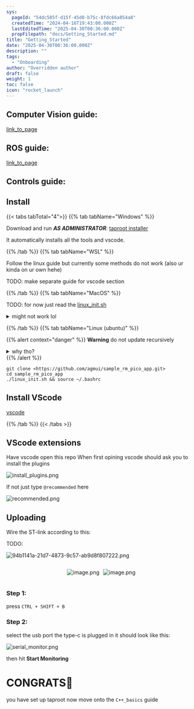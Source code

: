 ```yaml
---
sys:
  pageId: "54dc585f-d15f-45d0-b75c-8fdc66a854a8"
  createdTime: "2024-04-16T19:43:00.000Z"
  lastEditedTime: "2025-04-30T00:36:00.000Z"
  propFilepath: "docs/Getting_Started.md"
title: "Getting_Started"
date: "2025-04-30T00:36:00.000Z"
description: ""
tags:
  - "Onboarding"
author: "Overridden author"
draft: false
weight: 1
toc: false
icon: "rocket_launch"
---
```


## Computer Vision guide:

[link_to_page](86d45bc0-388b-4d26-8848-44f255f73d0e)

## ROS guide:

[link_to_page](3c76c1de-ec8f-46d6-8b0a-294005edc2d5)

## Controls guide:

## Install

{{< tabs tabTotal="4">}}
{{% tab tabName="Windows" %}}

Download and run _**AS ADMINISTRATOR**_: [taproot installer](https://github.com/Thornbots/TeachingFreshies/releases/tag/1.0)

It automatically installs all the tools and vscode.

{{% /tab %}}
{{% tab tabName="WSL" %}}

Follow the linux guide but currently some methods do not work (also ur kinda on ur own hehe)

TODO: make separate guide for vscode section

{{% /tab %}}
{{% tab tabName="MacOS" %}}

TODO: for now just read the [linux_init.sh](https://github.com/agmui/sample_rm_pico_app/blob/main/linux_init.sh)

<details>
<summary>might not work lol</summary>

`brew install libusb pkg-config`

Next install: [vscode](https://code.visualstudio.com/Download)

</details>

{{% /tab %}}
{{% tab tabName="Linux (ubuntu)" %}}

{{% alert context="danger" %}}
**Warning** do not update recursively
<details>
<summary>why tho?</summary>
There are some submodules that may go on for a while (like tinyusb) and I highly
recommend you don't need to get them.
If you want to see what submodules I update just look in `linux_init.sh`
</details>
{{% /alert %}}

```shell
git clone <https://github.com/agmui/sample_rm_pico_app.git>
cd sample_rm_pico_app
./linux_init.sh && source ~/.bashrc
```

## Install VScode

[vscode](https://code.visualstudio.com/Download)

{{% /tab %}}
{{< /tabs >}}

## VScode extensions

Have vscode open this repo
When first opining vscode should ask you to install the plugins

![install_plugins.png](https://prod-files-secure.s3.us-west-2.amazonaws.com/d518164a-d88e-44d1-a4ee-3adb3bd8bce0/89bd30f0-1825-4e77-867b-0a41ce370880/install_plugins.png?X-Amz-Algorithm=AWS4-HMAC-SHA256&X-Amz-Content-Sha256=UNSIGNED-PAYLOAD&X-Amz-Credential=ASIAZI2LB466Z57IHI77%2F20250727%2Fus-west-2%2Fs3%2Faws4_request&X-Amz-Date=20250727T140745Z&X-Amz-Expires=3600&X-Amz-Security-Token=IQoJb3JpZ2luX2VjEEoaCXVzLXdlc3QtMiJHMEUCIQCLuqRNEAybSJffqMo09UbgpFzxpFW%2Fg5XXYBuGRpTfmgIgGFKZU8%2BE%2BchYmyHYBunBSxEkRMJd8wIKe1tRJMEdaa8q%2FwMIcxAAGgw2Mzc0MjMxODM4MDUiDLBU5pevVJ%2Fi6oEzKyrcA5UteNIUn715HyBBfHMYHiRq13NSnrLyYvStxL%2FiTgyM%2FkkwOCSs%2BdYZztSP%2F8Hru3iqTJNslpG5l1av%2Bn02Zwl5hV%2Fub1t4LS%2B%2B%2Bf%2FSo0lGHCO2Josjxy2daj80Q3C72qMCdrj%2FsLoVVBHOSpgFydRFXSljFcjB18LFCc28ZPX3IRu8hgDygP8dRLcBLpHzhALMgKDLvkQI%2Bmi8lVY6rioCZ55uElcLtsFPB%2Ft1AhPVI7%2FtKzHW4RzPBERZk6j1zcem7paBJxWB%2Fjw7KmtVKfn8U0JRK51h95WpMFv8x0o9Y7DntzlKpyZd5qTQlrBtPMqIq3tQMUk7LDNgud29BTaCqew2yW%2BP2oHdG02pF6WYBxP4tmrKolA7J4GF2hv9A2qDqOOwJ2wldItTvgZnjqEvu%2BzA5i0bOM9pVZ6mTLwlCJDjvzz6s2X2vQOLC3hUvkNXxAacfQJXgJprZM4aOJTySTlHP2PB6nCvZr5s0QOuTsPaxJuDXi8XLK6zRu9cc%2Fz3rcqOcWef6sU1SY7EIKlAnrWrplpX6pq5Yiv1aNMufC6bGT%2FVelVRl2QiDeYc41RrOo5lq25DaAUmKHOqiLuTokx%2B4RIi5wJkBcUM7aYvULZwUoEnJ1e2EW8nMJLgl8QGOqUBjtPvedbOHcYjL1ZW4D0hjtuO5lrdIxxmZni5jQ3C9t%2BABiV6U0FiaQxI0i1n7VYV1BJneBX7Em%2FMYQifsZt9tCRHNcKyDEt%2FdvebQ%2B6v%2BRfAob5iOBvCP1FkHpBID%2BycRZepme2zdM49cqdV6xbGPs%2BEQTBuMKEBGD42dn5eos6OCJSHluQFNGZIoe165%2Bb1EipdxGpNEJk4H9Tn%2FRcuBqwuWlrP&X-Amz-Signature=05551743d092cfd36cd1de78c9f2d27709546d5f9843a8e5ceb894be9e2e214a&X-Amz-SignedHeaders=host&x-amz-checksum-mode=ENABLED&x-id=GetObject)

If not just type `@recommended` here  

![recommended.png](https://prod-files-secure.s3.us-west-2.amazonaws.com/d518164a-d88e-44d1-a4ee-3adb3bd8bce0/61e661e9-5d85-4dfc-be0d-8d2097a5e793/recommended.png?X-Amz-Algorithm=AWS4-HMAC-SHA256&X-Amz-Content-Sha256=UNSIGNED-PAYLOAD&X-Amz-Credential=ASIAZI2LB466Z57IHI77%2F20250727%2Fus-west-2%2Fs3%2Faws4_request&X-Amz-Date=20250727T140745Z&X-Amz-Expires=3600&X-Amz-Security-Token=IQoJb3JpZ2luX2VjEEoaCXVzLXdlc3QtMiJHMEUCIQCLuqRNEAybSJffqMo09UbgpFzxpFW%2Fg5XXYBuGRpTfmgIgGFKZU8%2BE%2BchYmyHYBunBSxEkRMJd8wIKe1tRJMEdaa8q%2FwMIcxAAGgw2Mzc0MjMxODM4MDUiDLBU5pevVJ%2Fi6oEzKyrcA5UteNIUn715HyBBfHMYHiRq13NSnrLyYvStxL%2FiTgyM%2FkkwOCSs%2BdYZztSP%2F8Hru3iqTJNslpG5l1av%2Bn02Zwl5hV%2Fub1t4LS%2B%2B%2Bf%2FSo0lGHCO2Josjxy2daj80Q3C72qMCdrj%2FsLoVVBHOSpgFydRFXSljFcjB18LFCc28ZPX3IRu8hgDygP8dRLcBLpHzhALMgKDLvkQI%2Bmi8lVY6rioCZ55uElcLtsFPB%2Ft1AhPVI7%2FtKzHW4RzPBERZk6j1zcem7paBJxWB%2Fjw7KmtVKfn8U0JRK51h95WpMFv8x0o9Y7DntzlKpyZd5qTQlrBtPMqIq3tQMUk7LDNgud29BTaCqew2yW%2BP2oHdG02pF6WYBxP4tmrKolA7J4GF2hv9A2qDqOOwJ2wldItTvgZnjqEvu%2BzA5i0bOM9pVZ6mTLwlCJDjvzz6s2X2vQOLC3hUvkNXxAacfQJXgJprZM4aOJTySTlHP2PB6nCvZr5s0QOuTsPaxJuDXi8XLK6zRu9cc%2Fz3rcqOcWef6sU1SY7EIKlAnrWrplpX6pq5Yiv1aNMufC6bGT%2FVelVRl2QiDeYc41RrOo5lq25DaAUmKHOqiLuTokx%2B4RIi5wJkBcUM7aYvULZwUoEnJ1e2EW8nMJLgl8QGOqUBjtPvedbOHcYjL1ZW4D0hjtuO5lrdIxxmZni5jQ3C9t%2BABiV6U0FiaQxI0i1n7VYV1BJneBX7Em%2FMYQifsZt9tCRHNcKyDEt%2FdvebQ%2B6v%2BRfAob5iOBvCP1FkHpBID%2BycRZepme2zdM49cqdV6xbGPs%2BEQTBuMKEBGD42dn5eos6OCJSHluQFNGZIoe165%2Bb1EipdxGpNEJk4H9Tn%2FRcuBqwuWlrP&X-Amz-Signature=1252c60fe7ba8b8926dbe499547e7e20d15fed5134e82b521ed1a0f30514ffbf&X-Amz-SignedHeaders=host&x-amz-checksum-mode=ENABLED&x-id=GetObject)

## Uploading

Wire the ST-link according to this:

TODO:

![94b1141a-21d7-4873-9c57-ab9d8f807222.png](https://prod-files-secure.s3.us-west-2.amazonaws.com/d518164a-d88e-44d1-a4ee-3adb3bd8bce0/e5fad17d-ab82-4300-9f4c-505ab4b1202c/94b1141a-21d7-4873-9c57-ab9d8f807222.png?X-Amz-Algorithm=AWS4-HMAC-SHA256&X-Amz-Content-Sha256=UNSIGNED-PAYLOAD&X-Amz-Credential=ASIAZI2LB466Z57IHI77%2F20250727%2Fus-west-2%2Fs3%2Faws4_request&X-Amz-Date=20250727T140745Z&X-Amz-Expires=3600&X-Amz-Security-Token=IQoJb3JpZ2luX2VjEEoaCXVzLXdlc3QtMiJHMEUCIQCLuqRNEAybSJffqMo09UbgpFzxpFW%2Fg5XXYBuGRpTfmgIgGFKZU8%2BE%2BchYmyHYBunBSxEkRMJd8wIKe1tRJMEdaa8q%2FwMIcxAAGgw2Mzc0MjMxODM4MDUiDLBU5pevVJ%2Fi6oEzKyrcA5UteNIUn715HyBBfHMYHiRq13NSnrLyYvStxL%2FiTgyM%2FkkwOCSs%2BdYZztSP%2F8Hru3iqTJNslpG5l1av%2Bn02Zwl5hV%2Fub1t4LS%2B%2B%2Bf%2FSo0lGHCO2Josjxy2daj80Q3C72qMCdrj%2FsLoVVBHOSpgFydRFXSljFcjB18LFCc28ZPX3IRu8hgDygP8dRLcBLpHzhALMgKDLvkQI%2Bmi8lVY6rioCZ55uElcLtsFPB%2Ft1AhPVI7%2FtKzHW4RzPBERZk6j1zcem7paBJxWB%2Fjw7KmtVKfn8U0JRK51h95WpMFv8x0o9Y7DntzlKpyZd5qTQlrBtPMqIq3tQMUk7LDNgud29BTaCqew2yW%2BP2oHdG02pF6WYBxP4tmrKolA7J4GF2hv9A2qDqOOwJ2wldItTvgZnjqEvu%2BzA5i0bOM9pVZ6mTLwlCJDjvzz6s2X2vQOLC3hUvkNXxAacfQJXgJprZM4aOJTySTlHP2PB6nCvZr5s0QOuTsPaxJuDXi8XLK6zRu9cc%2Fz3rcqOcWef6sU1SY7EIKlAnrWrplpX6pq5Yiv1aNMufC6bGT%2FVelVRl2QiDeYc41RrOo5lq25DaAUmKHOqiLuTokx%2B4RIi5wJkBcUM7aYvULZwUoEnJ1e2EW8nMJLgl8QGOqUBjtPvedbOHcYjL1ZW4D0hjtuO5lrdIxxmZni5jQ3C9t%2BABiV6U0FiaQxI0i1n7VYV1BJneBX7Em%2FMYQifsZt9tCRHNcKyDEt%2FdvebQ%2B6v%2BRfAob5iOBvCP1FkHpBID%2BycRZepme2zdM49cqdV6xbGPs%2BEQTBuMKEBGD42dn5eos6OCJSHluQFNGZIoe165%2Bb1EipdxGpNEJk4H9Tn%2FRcuBqwuWlrP&X-Amz-Signature=efc8518cb70fa5e5c037c21e741b818c92b9c06f395bced9879083a3c46ae666&X-Amz-SignedHeaders=host&x-amz-checksum-mode=ENABLED&x-id=GetObject)

<div style="display: flex;flex-direction: row; column-gap:10px; max-width: 630px;justify-content: center;">
<div>

![image.png](https://prod-files-secure.s3.us-west-2.amazonaws.com/d518164a-d88e-44d1-a4ee-3adb3bd8bce0/210ecb78-1116-4d7b-b9b7-2292f66fa2c2/image.png?X-Amz-Algorithm=AWS4-HMAC-SHA256&X-Amz-Content-Sha256=UNSIGNED-PAYLOAD&X-Amz-Credential=ASIAZI2LB466X6657L7H%2F20250727%2Fus-west-2%2Fs3%2Faws4_request&X-Amz-Date=20250727T140748Z&X-Amz-Expires=3600&X-Amz-Security-Token=IQoJb3JpZ2luX2VjEEkaCXVzLXdlc3QtMiJHMEUCIQCJ6nY6gh3iu1ZO1dRq2gBbgjM0mzcpRF0U7M4QXRAVmQIgfCU4dIV9cux9ZCyZtE31uLd705gBJX7hixZJ0Hm4RCcq%2FwMIchAAGgw2Mzc0MjMxODM4MDUiDGqYRKlR%2BdlQB%2FKOVyrcA6%2F4Y%2BJJRdgViiStTL6NRf1zZEJKMeSXZrGFzETwSZna0Ma5zU5t1hWEyqUd8YvZjVmh3ON%2BKLJOtqZcvpNREw2zjrx8GaSEpyd4TxbjyCucdmHKtB0E08i%2BXBkZ8XCiY1gFpCsfzv7Fj3XrKPnwp5lquQJu1z4Lqb5%2FgJgdfrAzG9hFwGQDyuRt3BtY7EwONYZJ7E0JCZvLR4er1O3aac7Xxc0%2FjcofQLxmJjdnIif8GWKgnInEqM27JNwTb1Ligtxwrz4dTGvrCEXGJbUkHiwjyClSJlM7Wu%2Bm%2BjIoe3glaRwktVZdvCTLm%2BE0ZYwGgWbEn%2BmJryARfy3kVyrXG2zBR6z7VRQyC1btHmEEqVIYoKDdT0rUfDn3%2Bzy9beJH4irIQ55EcLKSAeDmxVZAUNW%2B0%2Bmyug25oVqycGH1zfbGFcGVWpzMNCnUSWxhQryi%2BHQuUMnyApzQmX5oUC9qwrd6kpoJafUq5zMyIM3ho6HArKap7nKN5Z0j1fUryiXeat2stu91EzjmybuC1XQPo957xWYok6RD3q27dpMcox4jWjWOtuyK%2BkpF1BlK6JQw%2BBYO7Kdb0rkCEwTqCxbqw92uAM1Ebpv8wHn5qDbZv8HvHsx0nVviP6xUdnz%2BMNHal8QGOqUBIqffrRgEQfh00gksfdRExzZ5c%2FlqLuspRFSUW4t%2BTEu66HCeKPo7OKOK98OhVzXL%2FCxdnQDzTqn67hT4NL0wrQfo%2B7VbGi2ljBnXHq162iP9VMVRO4IxigmlqVbeJUtyB%2FCvsECVYErDv178d5RyB%2Bhk6BZHvUYJMNBGebWWTO5Ph4D%2BMK1f2%2BR4NwYdmZdnSXP8%2FDECl46ZzQUWnQmc0GMYARUt&X-Amz-Signature=be62296c44250898242d40e798e2d0bbb303ec119ad44f1aa96eb2a75a94fcfc&X-Amz-SignedHeaders=host&x-amz-checksum-mode=ENABLED&x-id=GetObject)

</div>
<div>

![image.png](https://prod-files-secure.s3.us-west-2.amazonaws.com/d518164a-d88e-44d1-a4ee-3adb3bd8bce0/33a0fd0f-8ca6-4a86-8e09-26e95ded1fff/image.png?X-Amz-Algorithm=AWS4-HMAC-SHA256&X-Amz-Content-Sha256=UNSIGNED-PAYLOAD&X-Amz-Credential=ASIAZI2LB466YLU4Z65B%2F20250727%2Fus-west-2%2Fs3%2Faws4_request&X-Amz-Date=20250727T140749Z&X-Amz-Expires=3600&X-Amz-Security-Token=IQoJb3JpZ2luX2VjEEoaCXVzLXdlc3QtMiJHMEUCIQDG5Q23wb%2BZFZL9gCf1T0tW%2BSOof0YkSbP5%2F6LykEAu9gIgYhwLvdkrYtgkK5RLLfz5E3M2rFZOWlr3YFZls3uWj%2B0q%2FwMIchAAGgw2Mzc0MjMxODM4MDUiDNoJhfeAz3srAaMzUyrcA95eUU3KIXmFMSbFsPrfeZYdyEKrE7iZxbzsIeluAllUcqQEbIFmSzG1QAJWzatbqs5G4Jbra1WoLx0YukQwl6gNzJxe7VXvPfrqkXtXZqCEsmeYnFBAApg7tc5ikC0Vdgp9Kc4%2F92xD7eiPYz9eDvLbay1bBHGWnKA5Z%2BqT6eKhZFT93i6qdbYXYOHOwRUnscGUbxwNM3J3qhwBl6J0WVvBpGPNM%2FaJP40SDwDWx9KyHc1mSECBeELR0onzjJqXQPYKIIGmh3qjixN3Mlej5WDy0%2Ft9m3o65ZJSNgkChOacclahvuk1Tx5i9U2o2DonCzgMP6dUw%2Fh5gZdll%2Fes6MWS1iSKBvpmgAhXt0hCHV2p9CIAyDwWqdZsMvMe47HxrjXnhZib1ujqKfPyc4Vp5CtU%2FUEAyd9YaK9E3ze6I8VxsHYLaAx97Vz%2FA9yxjvYBbRZd2da3e5ssM828m4Slv1y8LNY6U6AdR2igs0jYGDouaL91w%2BA4%2BpX9iTHP1h2mbs7Ov5jAUGp8MFWA%2BNATHKywhNJPUCBNqIuwrDzLbR0BGano7IWsSNI%2FOR0aNvSJxQ1%2Fp7d2AtdMNhwE4clExjHnJMqgJYszpP7DWc1DAKcMx3XeLA9Bk30ANippMMzel8QGOqUBs6n2pWynBa5aWBVb%2FaYYzeL866duEo32WU1UepzZ4XYkAKokEZPbmWKza7jHN5jGvLv17dOAAHhlSPWa3fzzTdw5DAD8Qae%2BvSxCeXY6Ez4us8RAhkS%2BJ7AxFPnaLW4AE4XSDJLsc5pDzJ71N%2Bnfyy6TSeCM7DFH2OincaYkCtx5Lvu%2BUIxa0JZhE3gOI1oyaiHrqwEWP2FkwlrJoiKj2L2VZuQM&X-Amz-Signature=d32b08760c851b4a37092a17fe3f66c558dc444d39de5eca3f61de65b8930a25&X-Amz-SignedHeaders=host&x-amz-checksum-mode=ENABLED&x-id=GetObject)

</div>
</div>

### Step 1:

press `CTRL + SHIFT + B`

### Step 2:

select the usb port the type-c is plugged in it should look like this:

![serial_monitor.png](https://prod-files-secure.s3.us-west-2.amazonaws.com/d518164a-d88e-44d1-a4ee-3adb3bd8bce0/f03f4774-05d4-4393-b6a0-d5efb6d315ab/serial_monitor.png?X-Amz-Algorithm=AWS4-HMAC-SHA256&X-Amz-Content-Sha256=UNSIGNED-PAYLOAD&X-Amz-Credential=ASIAZI2LB466Z57IHI77%2F20250727%2Fus-west-2%2Fs3%2Faws4_request&X-Amz-Date=20250727T140745Z&X-Amz-Expires=3600&X-Amz-Security-Token=IQoJb3JpZ2luX2VjEEoaCXVzLXdlc3QtMiJHMEUCIQCLuqRNEAybSJffqMo09UbgpFzxpFW%2Fg5XXYBuGRpTfmgIgGFKZU8%2BE%2BchYmyHYBunBSxEkRMJd8wIKe1tRJMEdaa8q%2FwMIcxAAGgw2Mzc0MjMxODM4MDUiDLBU5pevVJ%2Fi6oEzKyrcA5UteNIUn715HyBBfHMYHiRq13NSnrLyYvStxL%2FiTgyM%2FkkwOCSs%2BdYZztSP%2F8Hru3iqTJNslpG5l1av%2Bn02Zwl5hV%2Fub1t4LS%2B%2B%2Bf%2FSo0lGHCO2Josjxy2daj80Q3C72qMCdrj%2FsLoVVBHOSpgFydRFXSljFcjB18LFCc28ZPX3IRu8hgDygP8dRLcBLpHzhALMgKDLvkQI%2Bmi8lVY6rioCZ55uElcLtsFPB%2Ft1AhPVI7%2FtKzHW4RzPBERZk6j1zcem7paBJxWB%2Fjw7KmtVKfn8U0JRK51h95WpMFv8x0o9Y7DntzlKpyZd5qTQlrBtPMqIq3tQMUk7LDNgud29BTaCqew2yW%2BP2oHdG02pF6WYBxP4tmrKolA7J4GF2hv9A2qDqOOwJ2wldItTvgZnjqEvu%2BzA5i0bOM9pVZ6mTLwlCJDjvzz6s2X2vQOLC3hUvkNXxAacfQJXgJprZM4aOJTySTlHP2PB6nCvZr5s0QOuTsPaxJuDXi8XLK6zRu9cc%2Fz3rcqOcWef6sU1SY7EIKlAnrWrplpX6pq5Yiv1aNMufC6bGT%2FVelVRl2QiDeYc41RrOo5lq25DaAUmKHOqiLuTokx%2B4RIi5wJkBcUM7aYvULZwUoEnJ1e2EW8nMJLgl8QGOqUBjtPvedbOHcYjL1ZW4D0hjtuO5lrdIxxmZni5jQ3C9t%2BABiV6U0FiaQxI0i1n7VYV1BJneBX7Em%2FMYQifsZt9tCRHNcKyDEt%2FdvebQ%2B6v%2BRfAob5iOBvCP1FkHpBID%2BycRZepme2zdM49cqdV6xbGPs%2BEQTBuMKEBGD42dn5eos6OCJSHluQFNGZIoe165%2Bb1EipdxGpNEJk4H9Tn%2FRcuBqwuWlrP&X-Amz-Signature=38012c8de2707e81abb54b1a948cd241461f3f41e4117400e34966768862a732&X-Amz-SignedHeaders=host&x-amz-checksum-mode=ENABLED&x-id=GetObject)

then hit **Start Monitoring**

# CONGRATS🎉

you have set up taproot now move onto the `C++_basics` guide
